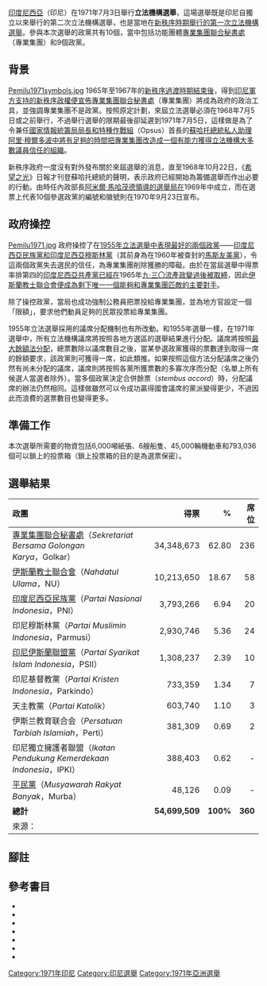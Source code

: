 [印度尼西亞](https://zh.wikipedia.org/wiki/印度尼西亞 "wikilink")（印尼）在1971年7月3日舉行**立法機構選舉**，這場選舉既是印尼自獨立以來舉行的第二次立法機構選舉，也是當地在[新秩序時期舉行的第一次立法機構選舉](https://zh.wikipedia.org/wiki/新秩序_\(印尼\) "wikilink")。參與本次選舉的政黨共有10個，當中包括功能團體[專業集團聯合秘書處](../Page/專業集團黨.md "wikilink")（專業集團）和9個政黨。

## 背景

[Pemilu1971symbols.jpg](https://zh.wikipedia.org/wiki/File:Pemilu1971symbols.jpg "fig:Pemilu1971symbols.jpg")
1965年至1967年的[新秩序過渡時期結束後](https://zh.wikipedia.org/wiki/新秩序過渡時期 "wikilink")，得到[印尼軍方支持的](https://zh.wikipedia.org/wiki/印度尼西亞軍事 "wikilink")[新秩序政權便宣佈](https://zh.wikipedia.org/wiki/新秩序_\(印尼\) "wikilink")[專業集團聯合秘書處](../Page/專業集團黨.md "wikilink")（專業集團）將成為政府的政治工具，並強調專業集團不是政黨。按照原定計劃，來屆立法選舉必須在1968年7月5日或之前舉行，不過舉行選舉的限期最後卻延遲到1971年7月5日，這樣做是為了令兼任[國家情報統籌局局長和特種作戰組](https://zh.wikipedia.org/wiki/印尼國家情報局 "wikilink")（Opsus）首長的[蘇哈托總統私人助理](../Page/蘇哈托.md "wikilink")[阿里·穆爾多波中將有足夠的時間把專業集團改造成一個有能力獲得立法機構大多數議員信任的組織](https://zh.wikipedia.org/wiki/阿里·穆爾多波 "wikilink")。

新秩序政府一度沒有對外發布關於來屆選舉的消息，直至1968年10月22日，《[希望之光](https://zh.wikipedia.org/wiki/希望之光 "wikilink")》日報才刊登蘇哈托總統的聲明，表示政府已經開始為籌備選舉而作出必要的行動。由時任內政部長[阿米爾·馬哈茂德領導的選舉局在](https://zh.wikipedia.org/wiki/阿米爾·馬哈茂德 "wikilink")1969年中成立，而在選票上代表10個參選政黨的編號和徽號則在1970年9月23日宣布。

## 政府操控

[Pemilu1971.jpg](https://zh.wikipedia.org/wiki/File:Pemilu1971.jpg "fig:Pemilu1971.jpg")
政府操控了在[1955年立法選舉中表現最好的兩個政黨](../Page/1955年印度尼西亞立法機構選舉.md "wikilink")——[印度尼西亞民族黨和](https://zh.wikipedia.org/wiki/印度尼西亞民族黨 "wikilink")[印度尼西亞穆斯林黨](https://zh.wikipedia.org/wiki/印度尼西亞穆斯林黨 "wikilink")（其前身為在1960年被查封的[馬斯友美黨](../Page/馬斯友美黨.md "wikilink")），令這兩個政黨失去選民的信任，為專業集團削除獲勝的障礙。由於在當屆選舉中得票率排第四的[印度尼西亞共產黨已經在](../Page/印度尼西亞共產黨.md "wikilink")1965年[九·三〇流產政變過後被取締](https://zh.wikipedia.org/wiki/印尼九·三〇事件 "wikilink")，因此[伊斯蘭教士聯合會便成為剩下唯一一個能夠和專業集團匹敵的主要對手](https://zh.wikipedia.org/wiki/伊斯蘭教士聯合會 "wikilink")。

除了操控政黨，當局也成功強制公務員把票投給專業集團，並為地方官設定一個「限額」，要求他們動員足夠的民眾投票給專業集團。

1955年立法選舉採用的議席分配機制也有所改動。和1955年選舉一樣，在1971年選舉中，所有立法機構議席將按照各地方選區的選舉結果進行分配。議席將按照[最大餘額法分配](../Page/最大餘額法.md "wikilink")，總票數除以議席數目之後，當某參選政黨獲得的票數達到取得一席的餘額要求，該政黨則可獲得一席，如此類推。如果按照這個方法分配議席之後仍然有尚未分配的議席，議席則將按照各黨所獲票數的多寡次序而分配（名單上所有候選人當選者除外）。當多個政黨決定合併餘票（*stembus
accord*）時，分配議席的辦法仍然相同。這樣做雖然可以令成功贏得國會議席的黨派變得更少，不過因此而浪費的選票數目也變得更多。

## 準備工作

本次選舉所需要的物資包括6,000噸紙張、6艘船隻、45,000輛機動車和793,036個可以鎖上的投票箱（鎖上投票箱的目的是為選票保密）。

## 選舉結果

| 政團                                                                                                    |             得票 |        % |      席位 |
| :---------------------------------------------------------------------------------------------------- | -------------: | -------: | ------: |
| [專業集團聯合秘書處](../Page/專業集團黨.md "wikilink")（*Sekretariat Bersama Golongan Karya*，Golkar）                 |     34,348,673 |    62.80 |     236 |
| [伊斯蘭教士聯合會](https://zh.wikipedia.org/wiki/伊斯蘭教士聯合會 "wikilink")（*Nahdatul Ulama*，NU）                    |     10,213,650 |    18.67 |      58 |
| [印度尼西亞民族黨](https://zh.wikipedia.org/wiki/印度尼西亞民族黨 "wikilink")（*Partai Nasional Indonesia*，PNI）        |      3,793,266 |     6.94 |      20 |
| 印尼穆斯林黨（*Partai Muslimin Indonesia*，Parmusi）                                                           |      2,930,746 |     5.36 |      24 |
| [印尼伊斯蘭聯盟黨](https://zh.wikipedia.org/wiki/印尼伊斯蘭聯盟黨 "wikilink")（*Partai Syarikat Islam Indonesia*，PSII） |      1,308,237 |     2.39 |      10 |
| 印尼基督教黨（*Partai Kristen Indonesia*，Parkindo）                                                           |        733,359 |     1.34 |       7 |
| 天主教黨（*Partai Katolik*）                                                                                |        603,740 |     1.10 |       3 |
| 伊斯兰教育联合会（*Persatuan Tarbiah Islamiah*，Perti）                                                          |        381,309 |     0.69 |       2 |
| 印尼獨立擁護者聯盟（*Ikatan Pendukung Kemerdekaan Indonesia*，IPKI）                                              |        388,403 |     0.62 |      \- |
| [平民黨](https://zh.wikipedia.org/wiki/平民黨 "wikilink")（*Musyawarah Rakyat Banyak*，Murba）                 |         48,126 |     0.09 |      \- |
| **總計**                                                                                                | **54,699,509** | **100%** | **360** |
| 來源：                                                                                                   |                |          |         |

## 腳註

## 參考書目

  -
  -
  -
  -
  -
  -
  -
[Category:1971年印尼](https://zh.wikipedia.org/wiki/Category:1971年印尼 "wikilink")
[Category:印尼選舉](https://zh.wikipedia.org/wiki/Category:印尼選舉 "wikilink")
[Category:1971年亞洲選舉](https://zh.wikipedia.org/wiki/Category:1971年亞洲選舉 "wikilink")